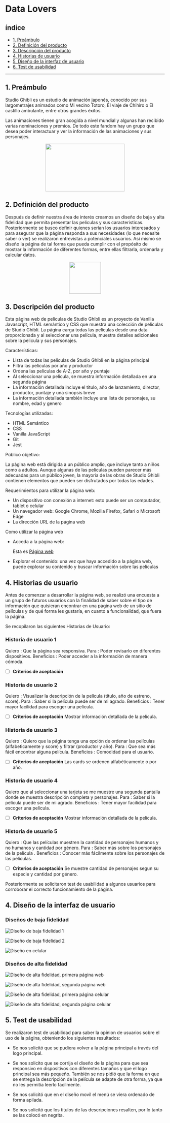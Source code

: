 # Data Lovers

## índice 

* [1. Preámbulo](#1-preámbulo)
* [2. Definición del producto](#2-definición-del-producto)
* [3. Descripción del producto](#3-descripción-del-producto)
* [4. Historias de usuario](#4-historias-de-usuario) 
* [5. Diseño de la interfaz de usuario](#5-diseño-de-la-interfaz-de-usuario)
* [6. Test de usabilidad](#6-test-de-usabilidad) 

***

## 1. Preámbulo

Studio Ghibli es un estudio de animación japonés, conocido por sus largometrajes animados como Mi vecino Totoro, El viaje de Chihiro o El castillo ambulante, entre otros grandes éxitos.

Las animaciones tienen gran acogida a nivel mundial y algunas han recibido varias nominaciones y premios. De todo este fandom hay un grupo que desea poder interactuar y ver la información de las animaciones y sus personajes.

<p align="center">
<img src="https://cdn.worldvectorlogo.com/logos/studio-ghibli-logo.svg" width="250px" height="150px">
</p>

## 2. Definición del producto

Después de definir nuestra área de interés creamos un diseño de baja y alta fidelidad que permita presentar las peliculas y sus caracteristicas. Posteriormente se busco definir quienes serían los usuarios interesados y para asegurar que la página responda a sus necesidades (lo que necesite saber o ver) se realizaron entrevistas a potenciales usuarios. Así mismo se diseño la página de tal forma que pueda cumplir con el propósito de mostrar la información de diferentes formas, entre ellas filtrarla, ordenarla y calcular datos.   

<p align="center">
<img src="https://ghibli-park.jp/site/img/index/kuro02.svg" width="100px" height="100px">
</p>

## 3. Descripción del producto

Esta página web de películas de Studio Ghibli es un proyecto de Vanilla Javascript, HTML semántico y CSS que muestra una colección de películas de Studio Ghibli. La página carga todas las películas desde una data proporcionada y al seleccionar una película, muestra detalles adicionales sobre la pelicula y sus personajes.

Características:
  - Lista de todas las películas de Studio Ghibli en la página principal
  - Filtra las películas por año y productor
  - Ordena las películas de A-Z, por año y puntaje
  - Al seleccionar una película, se muestra información detallada en una segunda página
  - La información detallada incluye el título, año de lanzamiento, director, productor, puntaje  y una sinopsis breve
  - La información detallada también incluye una lista de personajes, su nombre, edad y genero

Tecnologías utilizadas:
  - HTML Semántico
  - CSS
  - Vanilla JavaScript
  - Git
  - Jest 

Público objetivo:

La página web está dirigida a un público amplio, que incluye tanto a niños como a adultos. Aunque algunas de las películas pueden parecer más adecuadas para un público joven, la mayoría de las obras de Studio Ghibli contienen elementos que pueden ser disfrutados por todas las edades.

Requerimientos para utilizar la página web:

  - Un dispositivo con conexión a internet: esto puede ser un  computador, tablet o celular
  - Un navegador web: Google Chrome, Mozilla Firefox, Safari o Microsoft Edge
  - La dirección URL de la página web
    
Como utilizar la página web

  - Acceda a la página web: <p>Esta es <a href="https://jackelinegs.github.io/DEV005-data-lovers/src/" title="Página web"> Página web</a></p>
  - Explorar el contenido: una vez que haya accedido a la página web, puede explorar su contenido y buscar información sobre las películas


## 4. Historias de usuario

Antes de comenzar a desarrollar la página web, se realizó una encuesta a un grupo de futuros usuarios con la finalidad de saber sobre el tipo de información que quisieran encontrar en una página web de un sitio de películas y de qué forma les gustaría, en cuanto a funcionalidad, que fuera la página.

Se recopilaron las siguientes Historias de Usuario:

### Historia de usuario 1 
Quiero : Que la página sea responsiva. 
Para : Poder revisarlo en diferentes dispositivos. 
Beneficios : Poder acceder a la información de manera cómoda.

- [ ] **Criterios de aceptación**

### Historia de usuario 2
Quiero : Visualizar la descripción de la película (titulo, año de estreno, score).
Para : Saber si la película puede ser de mi agrado.
Beneficios : Tener mayor facilidad para escoger una película.

- [ ] **Criterios de aceptación**
Mostrar información detallada de la película.

### Historia de usuario 3
Quiero : Quiero que la página tenga una opción de ordenar las películas (alfabeticamente y score) y filtrar (productor y año).
Para : Que sea más fácil encontrar alguna película.
Beneficios : Comodidad para el usuario.

- [ ] **Criterios de aceptación**
Las cards se ordenen alfabéticamente o por año.

### Historia de usuario 4
Quiero que al seleccionar una tarjeta se me muestre una segunda pantalla donde se muestra descripción completa y personajes.
Para : Saber si la película puede ser de mi agrado.
Beneficios : Tener mayor facilidad para escoger una película.

- [ ] **Criterios de aceptación**
Mostrar información detallada de la película.

### Historia de usuario 5
Quiero : Que las películas muestren la cantidad de personajes humanos y no humanos y cantidad por género. 
Para : Saber más sobre los personajes de la película .
Beneficios : Conocer más fácilmente sobre los personajes de las películas. 

- [ ] **Criterios de aceptación**
Se muestre cantidad de personajes segun su especie y cantidad por género.

Posteriormente se solicitaron test de usabilidad a algunos usuarios para corroborar el correcto funcionamiento de la página.

## 4. Diseño de la interfaz de usuario

  ### Diseños de baja fidelidad

  ![Diseño de baja fidelidad 1](/dise%C3%B1os/dise%C3%B1o_baja_fidelidad/baja_fidelidad_uno.PNG)

  ![Diseño de baja fidelidad 2](/dise%C3%B1os/dise%C3%B1o_baja_fidelidad/baja_fidelidad_dos.PNG)

  ![Diseño en celular](/dise%C3%B1os/dise%C3%B1o_baja_fidelidad/baja_fidelidad_celular.PNG)

  ### Diseños de alta fidelidad

  ![Diseño de alta fidelidad, primera página web](/dise%C3%B1os/dise%C3%B1o_alta_fidelidad/pagina1_web.png)

  ![Diseño de alta fidelidad, segunda página web](/dise%C3%B1os/dise%C3%B1o_alta_fidelidad/pagina2_web.png)

  ![Diseño de alta fidelidad, primera página celular](/dise%C3%B1os/dise%C3%B1o_alta_fidelidad/pagina1_iphone.png)

  ![Diseño de alta fidelidad, segunda página celular](/dise%C3%B1os/dise%C3%B1o_alta_fidelidad/pagina2_iphone.png)

  
## 5. Test de usabilidad

Se realizaron test de usabilidad para saber la opinion de usuarios sobre el uso de la página, obteniendo los siguientes resultados:

  - Se nos solicitó que se pudiera volver a la página principal a través del logo principal.

  - Se nos solicito que se corrija el diseño de la página para que sea responsivo en dispositivos con diferentes tamaños y que el logo principal sea más pequeño. También se nos pidió que la forma en que se entrega la descripción de la película se adapte de otra forma, ya que no les permitía leerlo facilmente.

  - Se nos solicitó que en el diseño movil el menú se viera ordenado de forma apilada.

  - Se nos solicitó que los titulos de las descripciones resalten, por lo tanto se las colocó en negrita.
